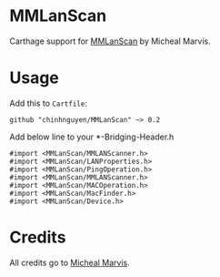 # MMLanScan

Carthage support for [MMLanScan](https://github.com/mavris/MMLanScan) by Micheal Marvis.


# Usage 

Add this to `Cartfile`:

```
github "chinhnguyen/MMLanScan" ~> 0.2
```

Add below line to your *-Bridging-Header.h


``` objc
#import <MMLanScan/MMLANScanner.h>
#import <MMLanScan/LANProperties.h>
#import <MMLanScan/PingOperation.h>
#import <MMLanScan/MMLANScanner.h>
#import <MMLanScan/MACOperation.h>
#import <MMLanScan/MacFinder.h>
#import <MMLanScan/Device.h>
```

# Credits

All credits go to [Micheal Marvis](https://github.com/mavris).
